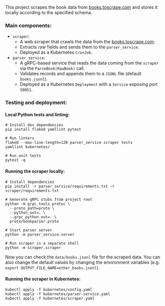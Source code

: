 This project scrapes the book data from [books.toscrape.com](https://books.toscrape.com/) and stores it locally according to the specified schema.

### Main components:
* `scraper`:
    * A web scraper that crawls the data from the [books.toscrape.com](https://books.toscrape.com/).
    * Extracts raw fields and sends them to the `parser_service`.
    * Deployed as a Kubernetes `CronJob`.
* `parser_service`:
    * A gRPC-based service that reads the data coming from the `scraper` via the `ParseBook(RawBook)` call.
    * Validates records and appends them to a `JSONL` file (default `books.jsonl`).
    * Deployed as a Kubernetes `Deployment` with a `Service` exposing port `50051`.

### Testing and deployment:
#### Local Python tests and linting:
```
# Install dev dependencies
pip install flake8 yamllint pytest

# Run linters
flake8 --max-line-length=120 parser_service scraper tests
yamllint kubernetes/

# Run unit tests
pytest -q
```
#### Running the scraper locally:
```
# Install dependencies
pip install -r parser_service/requirements.txt -r scraper/requirements.txt

# Generate gRPC stubs from project root
python -m grpc_tools.protoc \
  --proto_path=proto \
  --python_out=. \
  --grpc_python_out=. \
  proto/bookparser.proto

# Start parser server
python -m parser_service.server
```
```
# Run scraper in a separate shell
python -m scraper.scraper
```
Now you can check the `data/books.jsonl` file for the scraped data.
You can also change the default values by changing the environment variables (e.g. `export OUTPUT_FILE_NAME=other_books.jsonl`).

#### Running the scraper in Kubernetes:
```
kubectl apply -f kubernetes/config.yaml
kubectl apply -f kubernetes/parser-service.yaml
kubectl apply -f kubernetes/scraper.yaml
```